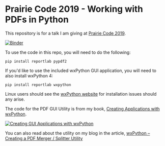 # Prairie Code 2019 - Working with PDFs in Python

This repository is for a talk I am giving at [Prairie Code 2019](https://prairiecode.amegala.com/).

[![Binder](https://mybinder.org/badge_logo.svg)](https://mybinder.org/v2/gh/driscollis/PrairieCode2019/master)

To use the code in this repo, you will need to do the following:

`pip install reportlab pypdf2`

If you'd like to use the included wxPython GUI application, you will need to also install wxPython 4:

`pip install reportlab wxpython`

Linux users should see the [wxPython website](https://wxpython.org/) for installation issues should any arise.

The code for the PDF GUI Utility is from my book, [Creating Applications with wxPython](https://leanpub.com/creatingapplicationswithwxpython/).

<a href="https://leanpub.com/creatingapplicationswithwxpython/"><img src="https://www.blog.pythonlibrary.org/wp-content/uploads/2019/01/creating_wxpython_apps_thumb.jpg" alt="Creating GUI Applications with wxPython" align="center"></a>

You can also read about the utility on my blog in the article, [wxPython – Creating a PDF Merger / Splitter Utility](https://www.blog.pythonlibrary.org/2019/09/10/wxpython-creating-a-pdf-merger-splitter-utility/)
